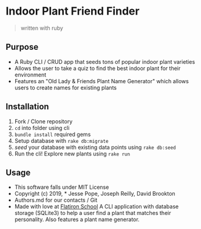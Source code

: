# Indoor Plant Friend Finder
> written with ruby

## Purpose
  * A Ruby CLI / CRUD app that seeds tons of popular indoor plant varieties
  * Allows the user to take a quiz to find the best indoor plant for their environment
  * Features an "Old Lady & Friends Plant Name Generator" which allows users to create names for existing plants

## Installation
  1. Fork / Clone repository
  2. `cd` into folder using cli
  3. `bundle install` required gems
  4. Setup database with `rake db:migrate`
  5. *seed* your database with existing data points using `rake db:seed`
  6. Run the cli! Explore new plants using `rake run`

## Usage
  * This software falls under MIT License
  * Copyright (c) 2019, * Jesse Pope, Joseph Reilly, David Brookton
  * Authors.md for our contacts / Git
  * Made with love at [Flatiron School](https://flatironschool.com)
A CLI application with database storage (SQLite3) to help a user find a plant that matches their personality. Also features a plant name generator.

